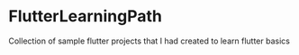 # FlutterLearningPath
Collection of sample flutter projects that I had created to learn flutter basics

